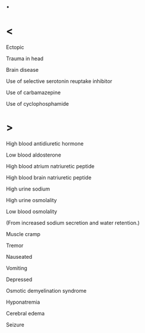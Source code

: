 # .

# <

Ectopic

Trauma in head

Brain disease

Use of selective serotonin reuptake inhibitor

Use of carbamazepine

Use of cyclophosphamide

# >

High blood antidiuretic hormone

Low blood aldosterone

High blood atrium natriuretic peptide

High blood brain natriuretic peptide

High urine sodium

High urine osmolality

Low blood osmolality

(From increased sodium secretion and water retention.)

Muscle cramp

Tremor

Nauseated

Vomiting

Depressed

Osmotic demyelination syndrome

Hyponatremia

Cerebral edema

Seizure
